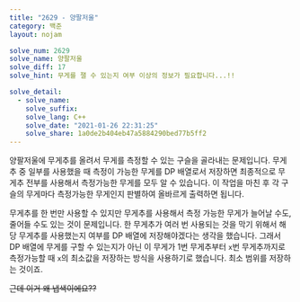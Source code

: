 ```yaml
---
title: "2629 - 양팔저울"
category: 백준
layout: nojam

solve_num: 2629
solve_name: 양팔저울
solve_diff: 17
solve_hint: 무게를 잴 수 있는지 여부 이상의 정보가 필요합니다...!!

solve_detail:
  - solve_name:
    solve_suffix:
    solve_lang: C++
    solve_date: "2021-01-26 22:31:25"
    solve_share: 1a0de2b404eb47a5884290bed77b5ff2
---
```


양팔저울에 무게추를 올려서 무게를 측정할 수 있는 구슬을 골라내는 문제입니다. 무게추 중 일부를 사용했을 때 측정이 가능한 무게를 DP 배열로서 저장하면 최종적으로 무게추 전부를 사용해서 측정가능한 무게를 모두 알 수 있습니다. 이 작업을 마친 후 각 구슬의 무게마다 측정가능한 무게인지 판별하여 올바르게 출력하면 됩니다.

무게추를 한 번만 사용할 수 있지만 무게추를 사용해서 측정 가능한 무게가 늘어날 수도, 줄어들 수도 있는 것이 문제입니다. 한 무게추가 여러 번 사용되는 것을 막기 위해서 해당 무게추를 사용했는지 여부를 DP 배열에 저장해야겠다는 생각을 했습니다. 그래서 DP 배열에 무게를 구할 수 있는지가 아닌 이 무게가 1번 무게추부터 `x`번 무게추까지로 측정가능할 때 `x`의 최소값을 저장하는 방식을 사용하기로 했습니다. 최소 범위를 저장하는 것이죠.

~~근데 이거 왜 냅색이에요??~~
